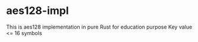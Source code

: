 # aes128-impl
This is aes128 implementation in pure Rust for education purpose
Key value <= 16 symbols

